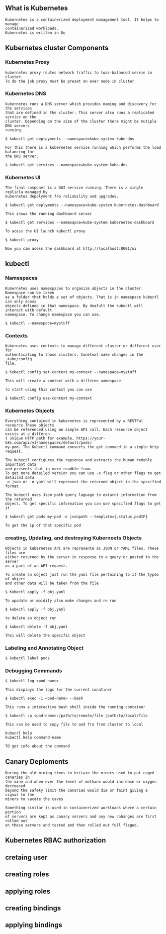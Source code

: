 ## What is Kubernetes
	
	Kubernetes is a containerized deployment management tool. It helps to manage 
	containerized workloads.
	Kubernetes is written in Go

## Kubernetes cluster Components

### Kubernetes Proxy
	kubernetes proxy routes network traffic to loas-balanced servie in cluster. 
	To do the job proxy must be preset on ever node in cluster

### Kubernetes DNS
	kubernetes runs a DNS server which provides naming and discovery for the services 
	that are defined in the cluster. This server also runs a replicated service on the
	cluster. Depending on the size of the cluster there might be mutiple DNS servers
	running.

	$ kubectl get deployments --namespace=kube-system kube-dns

	For this there is a kubernetes service running which performs the load balancing for 
	the DNS server.

	$ kubectl get services --namespace=kube-system kube-dns

### Kubernetes UI
	The final componet is a GUI service running. There is a single replicla managed by
	kubernetes depolyment fro reliability and upgrades.

	$ kubectl get deplyments --namespace=kube-system kubernetes-dashboard
	
	This shows the running dashbaord server
	
	$ kubectl get services --namesapce=kube-system kubernetes-dashboard

	To acess the UI launch kubectl proxy
	
	$ kubectl proxy
	
	Now you cam acess the dashboard at http://localhost:8001/ui


## kubectl

### Namespaces 
	Kubernetes uses namespaces to organize objects in the cluster. Namespace can be taken
	as a folder that holds a set of objects. That is in namespace kubectl can only acess
	objects defined in that namespace. By deafult the kubectl will interact with default
	namespace. To change namespace you can use.

	$ kubectl --namespace=mystuff

### Contexts 

	Kubernetes uses contexts to manage different cluster or different user for
	authenticating to those clusters. Conetext make changes in the .kube/config 
	file. 

	$ Kubectl config set-context my-context --namespace=mystuff
	
	This will create a context with a differen namespace

	to start using this context you can use
	
	$ kubectl config use-context my-context

### Kubernetes Objects

	Everything contained in kubernetes is represented by a RESTFul resource.These objects
	can be referenced using an simple API call. Each resource object exists at a differen
	t unique HTTP path for example, https://your-k8s.com/api/v1/namespaces/default/pods/ 
	my-pod. The Kubectl command converts the get command in a simple http request.

	The kubectl configures the repsonse and extracts the human redable important data 
	and presents that in more readble from. 
	To get more detailed version you can use -o flag or other flags to get detailed data
	-o json or -o yaml will represent the returned object in the specified format

	The kubectl uses Json path query laguage to extarct information from the returned 
	object. To get specific information you can use specified flags to get it

	$ kubectl get pods my-pod -o jsonpath --template={.status.podIP}

	To get the ip of that specific pod
	

### creating, Updating, and destroying Kuberneets Objects
	Objects in kubernetes API are represente as JSON or YAML files. These files are 
	either returned by the server in response to a query or posted to the server
	as a part of an API request. 

	To create an object just run the yaml file pertaining to it the typeo of object
	and other data will be taken from the file

	$ Kubectl apply -f obj.yaml

	To upadate or moidify also make changes and re run 
	
	$ kubectl apply -f obj.yaml

	to delete an object run
	
	$ kubectl delete -f obj.yaml
	
	Thsi will delete the specific object

### Labeling and Annotating Object
	$ kubectl label pods

### Debugging Commands
	
	$ kubectl log <pod-name> 
	
	This displays the logs for the current conatiner

	$ kubectl exec -i <pod-name> --bash
	
	This runs a interactive bash shell inside the running container 

	$ kubectl cp <pod-name>:/path/to/remote/file /path/to/local/file

	This can be used to copy fils to and fro from cluster to local

	kubectl help
	kubectl help command-name
	
	TO get info about the command
	 


## Canary Deploments

	During the old mining times in britain the miners used to put caged canaries in 
	the mine and when ever the level of methane would increase or oxygen decreased
	beyond the safety limit the canaries would die or faint giving a signal to the 
	miners to vacate the caves
	
	Something similar is used in containerized workloads where a certain portion
	of servers are kept as canary servers and any new cahanges are first rolled out 
	on these servers and tested and then rolled out full fleged.

## Kubernetes RBAC authorization

## cretaing user

## creating roles

## applying roles

## creating bindings

## applying bindings  
